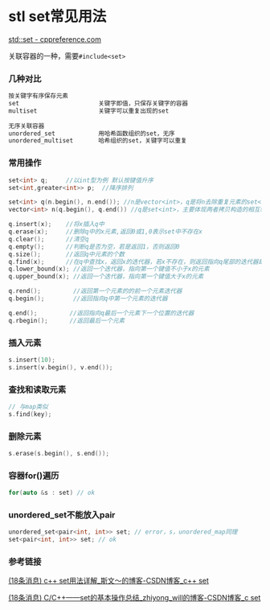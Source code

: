# stl set常见用法

[std::set - cppreference.com](https://zh.cppreference.com/w/cpp/container/set)

关联容器的一种，需要`#include<set>`

### 几种对比

```c++
按关键字有序保存元素
set                      关键字即值，只保存关键字的容器
multiset                 关键字可以重复出现的set
 
无序关联容器
unordered_set            用哈希函数组织的set，无序
unordered_multiset       哈希组织的set，关键字可以重复
```

### 常用操作

```c++
set<int> q;     //以int型为例 默认按键值升序
set<int,greater<int>> p;  //降序排列 

set<int> q(n.begin(), n.end()); //n是vector<int>，q是将n去除重复元素的set<int>
vector<int> n(q.begin(), q.end()) //q是set<int>，主要体现两者拷贝构造的相互转换

q.insert(x);	//将x插入q中
q.erase(x);		//删除q中的x元素,返回0或1,0表示set中不存在x
q.clear();		//清空q
q.empty();		//判断q是否为空，若是返回1，否则返回0
q.size();		//返回q中元素的个数
q.find(x);		//在q中查找x，返回x的迭代器，若x不存在，则返回指向q尾部的迭代器即 q.end()
q.lower_bound(x); //返回一个迭代器，指向第一个键值不小于x的元素
q.upper_bound(x); //返回一个迭代器，指向第一个键值大于x的元素

q.rend();		  //返回第一个元素的的前一个元素迭代器
q.begin();		  //返回指向q中第一个元素的迭代器

q.end();		 //返回指向q最后一个元素下一个位置的迭代器
q.rbegin();		 //返回最后一个元素
```

### 插入元素

```c++
s.insert(10);
s.insert(v.begin(), v.end());
```

### 查找和读取元素

```c++
// 与map类似
s.find(key);
```

### 删除元素

```c++
s.erase(s.begin(), s.end());
```

### 容器for()遍历

```c++
for(auto &s : set) // ok
```

### unordered_set不能放入pair

```cpp
unordered_set<pair<int, int>> set; // error，s，unordered_map同理
set<pair<int, int>> set; // ok
```



### 参考链接

[(18条消息) c++ set用法详解_斯文～的博客-CSDN博客_c++ set](https://blog.csdn.net/weixin_52341477/article/details/119248919)

[(18条消息) C/C++——set的基本操作总结_zhiyong_will的博客-CSDN博客_c set](https://felix.blog.csdn.net/article/details/51720988?spm=1001.2101.3001.6650.3&depth_1-utm_relevant_index=5)